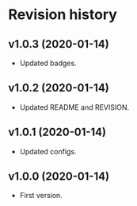 Revision history
=================================

v1.0.3 (2020-01-14)
---------------------------------

*   Updated badges.

v1.0.2 (2020-01-14)
---------------------------------

*   Updated README and REVISION.

v1.0.1 (2020-01-14)
---------------------------------

*   Updated configs.

v1.0.0 (2020-01-14)
---------------------------------

*   First version.
